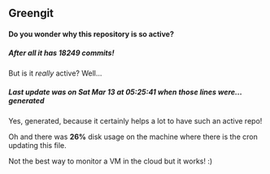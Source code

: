 ## Greengit

#### Do you wonder why this repository is so active?

##### After all it has 18249 commits!

But is it *really* active? Well...

##### Last update was on Sat Mar 13 at 05:25:41 when those lines were... generated

Yes, generated, because it certainly helps a lot to have such an active repo!

Oh and there was **26%** disk usage on the machine
where there is the cron updating this file.

Not the best way to monitor a VM in the cloud but it works! :)
